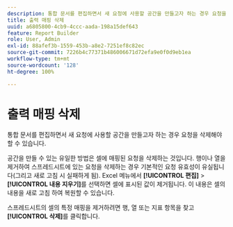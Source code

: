 ```yaml
---
description: 통합 문서를 편집하면서 새 요청에 사용할 공간을 만들고자 하는 경우 요청을 삭제해야 할 수 있습니다.
title: 출력 매핑 삭제
uuid: a6805800-4cb9-4ccc-aada-198a15def643
feature: Report Builder
role: User, Admin
exl-id: 88afef3b-1559-453b-a8e2-7251ef8c82ec
source-git-commit: 7226b4c77371b486006671d72efa9e0f0d9eb1ea
workflow-type: tm+mt
source-wordcount: '128'
ht-degree: 100%

---
```


# 출력 매핑 삭제

통합 문서를 편집하면서 새 요청에 사용할 공간을 만들고자 하는 경우 요청을 삭제해야 할 수 있습니다.

공간을 만들 수 있는 유일한 방법은 셀에 매핑된 요청을 삭제하는 것입니다. 행이나 열을 제거하여 스프레드시트에 있는 요청을 삭제하는 경우 기본적인 요청 유효성이 유실됩니다(그리고 새로 고침 시 실패하게 됨). Excel 메뉴에서 **[!UICONTROL 편집]** > **[!UICONTROL 내용 지우기]**&#x200B;를 선택하면 셀에 표시된 값이 제거됩니다. 이 내용은 셀의 내용을 새로 고침 하여 복원할 수 있습니다.

스프레드시트의 셀의 특정 매핑을 제거하려면 행, 열 또는 지표 항목을 찾고 **[!UICONTROL 삭제]**&#x200B;를 클릭합니다.
